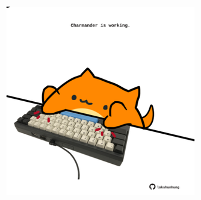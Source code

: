 <!-- built at 24/07/2023, 17:00:55 UTC -->
<p align="center">
  <img width="500" height="500" src="./ReadmeImage.svg">
</p>
